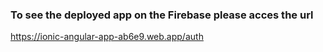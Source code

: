 ### To see the deployed app on the Firebase please acces the url
https://ionic-angular-app-ab6e9.web.app/auth